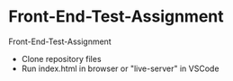 # Front-End-Test-Assignment
Front-End-Test-Assignment

- Clone repository files
- Run index.html in browser or "live-server" in VSCode
